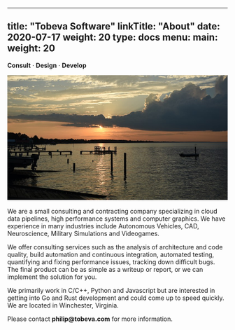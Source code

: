 
---
title: "Tobeva Software"
linkTitle: "About"
date: 2020-07-17
weight: 20
type: docs
menu:
  main:
    weight: 20
---

**Consult** &middot; **Design** &middot; **Develop**

![Scenic River Picture](river.jpg)

We are a small consulting and contracting company specializing in cloud
data pipelines, high performance systems and computer graphics. We have
experience in many industries include Autonomous Vehicles, CAD,
Neuroscience, Military Simulations and Videogames.

We offer consulting services such as the analysis of architecture and code
quality, build automation and continuous integration, automated testing,
quantifying and fixing performance issues, tracking down difficult bugs.
The final product can be as simple as a writeup or report, or we can
implement the solution for you.

We primarily work in C/C++, Python and Javascript but are interested in
getting into Go and Rust development and could come up to speed quickly. We
are located in Winchester, Virginia.

Please contact **philip<img src="" width="0" height="0">@tobeva.com** for
more information.
